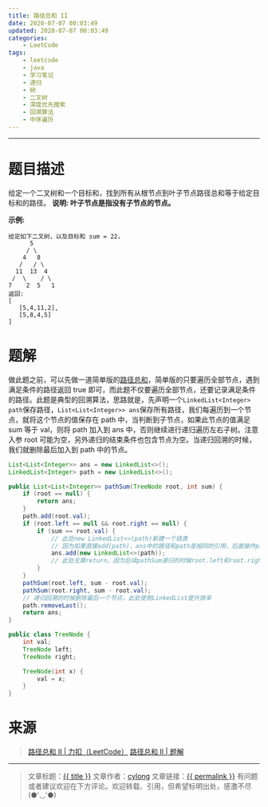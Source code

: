 ```yaml
---
title: 路径总和 II
date: 2020-07-07 00:03:49
updated: 2020-07-07 00:03:49
categories:
    - LeetCode
tags:
    - leetcode
    - java
    - 学习笔记
    - 递归
    - 树
    - 二叉树
    - 深度优先搜索
    - 回溯算法
    - 中序遍历
---
```

---

# 题目描述

给定一个二叉树和一个目标和，找到所有从根节点到叶子节点路径总和等于给定目标和的路径。
**说明: 叶子节点是指没有子节点的节点。**

**示例:**
```
给定如下二叉树，以及目标和 sum = 22，
      5
     / \
    4   8
   /   / \
  11  13  4
 /  \    / \
7    2  5   1
返回:
[
   [5,4,11,2],
   [5,8,4,5]
]
```

<!-- more -->

# 题解

做此题之前，可以先做一道简单版的[路径总和][3]，简单版的只要遍历全部节点，遇到满足条件的路径返回 true 即可，而此题不仅要遍历全部节点，还要记录满足条件的路径。此题是典型的回溯算法，思路就是，先声明一个`LinkedList<Integer> path`保存路径，`List<List<Integer>> ans`保存所有路径，我们每遍历到一个节点，就将这个节点的值保存在 path 中，当判断到子节点，如果此节点的值满足 sum 等于 val，则将 path 加入到 ans 中，否则继续进行递归遍历左右子树。注意入参 root 可能为空，另外递归的结束条件也包含节点为空。当递归回溯的时候，我们就删除最后加入到 path 中的节点。

```java
List<List<Integer>> ans = new LinkedList<>();
LinkedList<Integer> path = new LinkedList<>();

public List<List<Integer>> pathSum(TreeNode root, int sum) {
    if (root == null) {
        return ans;
    }
    path.add(root.val);
    if (root.left == null && root.right == null) {
        if (sum == root.val) {
            // 此处new LinkedList<>(path)新建一个链表
            // 因为如果直接add(path)，ans中的路径和path是相同的引用，后面操作path后，ans中的路径也将一起被修改。
            ans.add(new LinkedList<>(path));
            // 此处无需return，因为后续pathSum递归的时候root.left和root.right都为空，满足递归结束条件。
        }
    }
    pathSum(root.left, sum - root.val);
    pathSum(root.right, sum - root.val);
    // 递归回溯的时候删除最后一个节点，此处使用LinkedList提升效率
    path.removeLast();
    return ans;
}

public class TreeNode {
    int val;
    TreeNode left;
    TreeNode right;

    TreeNode(int x) {
        val = x;
    }
}
```

# 来源
> [路径总和 II | 力扣（LeetCode）][1]
> [路径总和 II | 题解][2]

---

> 文章标题：<a href='{{ permalink }}' title='{{ title }}' >{{ title }}</a>
> 文章作者：[cylong](http://www.cylong.com/about/ "cylong")
> 文章链接：<a href='{{ permalink }}' title='{{ title }}' >{{ permalink }}</a>
> 有问题或者建议欢迎在下方评论。欢迎转载、引用，但希望标明出处，感激不尽(●'◡'●)

[1]: https://leetcode-cn.com/problems/path-sum-ii/ "路径总和 II | 力扣（LeetCode）"
[2]: https://leetcode-cn.com/problems/path-sum-ii/solution/ "路径总和 II | 题解"
[3]: https://leetcode-cn.com/problems/path-sum/ "路径总和 | 力扣（LeetCode）"

